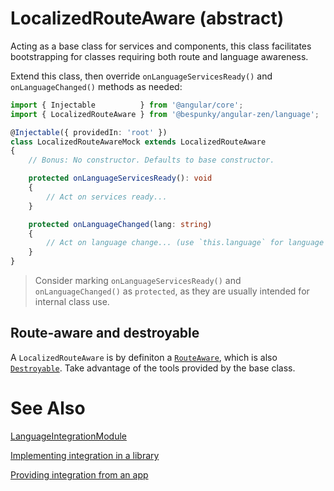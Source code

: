 # LocalizedRouteAware (abstract)
Acting as a base class for services and components, this class facilitates bootstrapping for classes requiring both route and language awareness.

Extend this class, then override `onLanguageServicesReady()` and `onLanguageChanged()` methods as needed:

```typescript
import { Injectable          } from '@angular/core';
import { LocalizedRouteAware } from '@bespunky/angular-zen/language';

@Injectable({ providedIn: 'root' })
class LocalizedRouteAwareMock extends LocalizedRouteAware
{
    // Bonus: No constructor. Defaults to base constructor.

    protected onLanguageServicesReady(): void
    {
        // Act on services ready...
    }

    protected onLanguageChanged(lang: string) 
    {
        // Act on language change... (use `this.language` for language tools)
    }
}
```

> Consider marking `onLanguageServicesReady()` and `onLanguageChanged()` as `protected`, as they are usually intended for internal class use.

## Route-aware and destroyable
A `LocalizedRouteAware` is by definiton a [`RouteAware`](/Modules/RouterXModule/RouteAware-\(abstract\)), which is also [`Destroyable`](/Modules/CoreModule/Destroyable-\(abstract\)).
Take advantage of the tools provided by the base class.

# See Also
[LanguageIntegrationModule](/Modules/LanguageIntegrationModule)

[Implementing integration in a library](/Modules/LanguageIntegrationModule/Implementing-in-a-library)

[Providing integration from an app](/Modules/LanguageIntegrationModule/Providing-from-an-app)